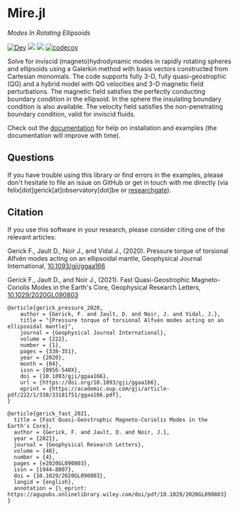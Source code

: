 # Mire.jl

*Modes In Rotating Ellipsoids*

[![Dev](https://img.shields.io/badge/docs-dev-blue.svg)](https://fgerick.github.io/Mire.jl/dev/)
[![](https://github.com/fgerick/Mire.jl/workflows/CI/badge.svg)](https://github.com/fgerick/Mire.jl/actions)
[![](https://travis-ci.com/fgerick/Mire.jl.svg?token=NJNkFC9qALxxCxMBhjwi&branch=master)](https://travis-ci.com/fgerick/Mire.jl)
[![codecov](https://codecov.io/gh/fgerick/Mire.jl/branch/master/graph/badge.svg)](https://codecov.io/gh/fgerick/Mire.jl)



Solve for inviscid (magneto)hydrodynamic modes in rapidly rotating spheres and ellipsoids using a Galerkin method with basis vectors constructed from Cartesian monomials. The code supports fully 3-D, fully quasi-geostrophic (QG) and a hybrid model with QG velocities and 3-D magnetic field perturbations. The magnetic field satisfies the perfectly conducting boundary condition in the ellipsoid. In the sphere the insulating boundary condition is also available. The velocity field satisfies the non-penetrating boundary condition, valid for inviscid fluids.

Check out the [documentation](https://fgerick.github.io/Mire.jl/dev/) for help on installation and examples (the documentation will improve with time).

## Questions

If you have trouble using this library or find errors in the examples, please don't hesitate to file an issue on GitHub or get in touch with me directly (via felix[dot]gerick[at]observatory[dot]be or [researchgate](https://www.researchgate.net/profile/Felix_Gerick)).

## Citation

If you use this software in your research, please consider citing one of the relevant articles:

Gerick F., Jault D., Noir J., and Vidal J., (2020). Pressure torque of torsional Alfvén modes acting on an ellipsoidal mantle, Geophysical Journal International, [10.1093/gji/ggaa166](https://doi.org/10.1093/gji/ggaa166)

Gerick F., Jault D., and Noir J., (2021). Fast Quasi-Geostrophic Magneto-Coriolis Modes in the Earth's Core, Geophysical Research Letters, [10.1029/2020GL090803](https://doi.org/10.1029/2020GL090803)

```
@article{gerick_pressure_2020,
    author = {Gerick, F. and Jault, D. and Noir, J. and Vidal, J.},
    title = "{Pressure torque of torsional Alfvén modes acting on an ellipsoidal mantle}",
    journal = {Geophysical Journal International},
    volume = {222},
    number = {1},
    pages = {338-351},
    year = {2020},
    month = {04},
    issn = {0956-540X},
    doi = {10.1093/gji/ggaa166},
    url = {https://doi.org/10.1093/gji/ggaa166},
    eprint = {https://academic.oup.com/gji/article-pdf/222/1/338/33181751/ggaa166.pdf},
}

@article{gerick_fast_2021,
  title = {Fast Quasi-Geostrophic Magneto-Coriolis Modes in the Earth's Core},
  author = {Gerick, F. and Jault, D. and Noir, J.},
  year = {2021},
  journal = {Geophysical Research Letters},
  volume = {48},
  number = {4},
  pages = {e2020GL090803},
  issn = {1944-8007},
  doi = {10.1029/2020GL090803},
  langid = {english},
  annotation = {\_eprint: https://agupubs.onlinelibrary.wiley.com/doi/pdf/10.1029/2020GL090803}
}
```
